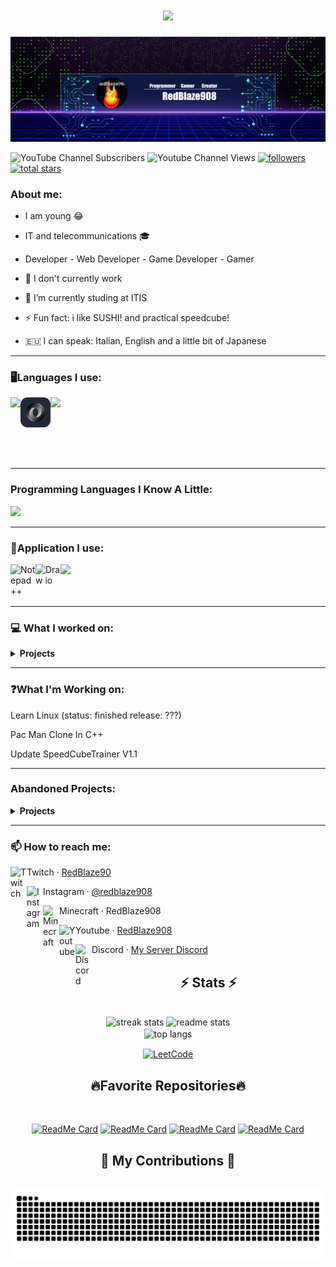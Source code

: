 <h1 align="center">
<img src="https://readme-typing-svg.herokuapp.com/?font=Righteous&size=35&center=true&vCenter=true&width=500&height=70&duration=4000&lines=Hi+There!+👋;+I'm+RedBlaze908+!;I'm+a+Youtuber!;" />
</h1>

![logo](https://github.com/RedBlaze908/RedBlaze908/blob/main/banner.png)

![YouTube Channel Subscribers](https://img.shields.io/youtube/channel/subscribers/UCj1knSi3y6wTC-V-clmI2Aw?style=for-the-badge)
![Youtube Channel Views](https://img.shields.io/youtube/channel/views/UCj1knSi3y6wTC-V-clmI2Aw?style=for-the-badge)
<a href="https://github.com/RedBlaze908?tab=followers">
         <img alt="followers" title="Follow me on Github" src="https://custom-icon-badges.demolab.com/github/followers/RedBlaze908?color=red&labelColor=gray&style=for-the-badge&logo=person-add&label=Followers&logoColor=white"/></a>
         <a href="https://github.com/RedBlaze908?tab=repositories&sort=stargazers">
         <img alt="total stars" title="Total stars on GitHub" src="https://custom-icon-badges.demolab.com/github/stars/RedBlaze908?color=red&style=for-the-badge&labelColor=gray&logo=star"/>
<!--![Download My Language](https://img.shields.io/github/downloads/RedBlaze908/Blaze/latest/total?label=Download%20My%20Programming%20Language%20%7C%20Blaze)--></a>
<!--<p align="left"> <img src="https://komarev.com/ghpvc/?username=redblaze908&label=Profile%20views&color=0e75b6&style=flat" alt="redblaze908" /> </p>-->



### About me:

- I am young 😂
- IT and telecommunications 🎓
- Developer - Web Developer - Game Developer - Gamer

- 🔭 I don't currently work
- 🌱 I’m currently studing at ITIS
- ⚡ Fun fact: i like SUSHI! and practical speedcube!
- 🇪🇺 I can speak: Italian, English and a little bit of Japanese

---

### 🖥Languages I use:

<div style="display:flex">
         <img src="https://skillicons.dev/icons?i=c,cpp,git,html,css,javascript,bootstrap,nodejs,mysql,express" />
         <img src="json.svg" width="48" />
         <img src="https://skillicons.dev/icons?i=python" />
         <!--<img align="left" alt="Blaze" width="40px" src="https://github.com/RedBlaze908/RedBlaze908/blob/main/blaze%201.png" href="https://github.com/RedBlaze908/Blaze"/>-->
</div>

<br />
<br />
<br />

---
### Programming Languages I Know A Little:
<img src="https://skillicons.dev/icons?i=vue,cmake,php,java,cs" />
<br />

---
### 📱Application I use:
<img src="https://skillicons.dev/icons?i=visualstudio,vscode,postman,idea,obsidian,godot,blender,unreal,unity" />
<img align="left" alt="Notepad++" width="40px" src="https://upload.wikimedia.org/wikipedia/commons/6/69/Notepad%2B%2B_Logo.svg" />
<img align="left" alt="Draw io" width="40px" src="https://res.cloudinary.com/canonical/image/fetch/f_auto,q_auto,fl_sanitize,w_60,h_60/https://dashboard.snapcraft.io/site_media/appmedia/2019/08/android-chrome-512x512.png" />
<br />
<br />
<br />

---

### 💻 What I worked on:

<details>
<summary> <b>Projects</b> </summary>
<br>
<ul>
 <li> <a href="https://redblaze908.github.io/RedBlaze908-Site/" target="_blank">My New Site</a></li>
 <li> <a href="https://redblaze908.github.io/SpeedCubeTrainer/" target="_blank">SpeedCubeTrainer</a></li>
 <li> Blaze Programming Language beta 1.0</li>
 <li> VR Game (Simulation of how to assemble a pc)</li>
 <li> Learn Linux (Game site for learn linux)</li>
 <li> Tetris Clone (C++ | SFML)</li>
</ul>
</details>

---

### ❓What I'm Working on:
<p>Learn Linux (status: finished release: ???)</p>
<p>Pac Man Clone In C++ </p>
<p>Update SpeedCubeTrainer V1.1</p>

---

### Abandoned Projects:
<details>
<summary> <b>Projects</b> </summary>
<br>
<ul>
 <li> Blaze Programming Language v1.0 (I wass working on a compiled version)</li>
 <li> Blaze Programming Language Site</li>
 <li> Mystic Shadows (video game)</li>
 <li> Chess+ (video game made only with c++)</li>
 <li> Suvival Game 2.5D (c++)</li>
 <li> Survival Game Open World (c++ SFML | Maybe Multiplayer)</li>
 <li> To Do List (App)</li>
 <li> Japanese Trainer</li>
</ul>
</details>

---

### 📫 How to reach me:
<p>
  <a href="https://twitch.tv/RedBlaze90"><img align="left" alt="Twitch" width="26px" src="https://upload.wikimedia.org/wikipedia/commons/d/d3/Twitch_Glitch_Logo_Purple.svg"/></a>Twitch &middot; <a href="https://www.twitch.tv/redblaze90">RedBlaze90</a>
</p>
<p>
  <a href="https://instagram.com/Redblaze908"><img align="left" alt="Instagram" width="26px" src="https://upload.wikimedia.org/wikipedia/commons/a/a5/Instagram_icon.png"/></a>Instagram &middot; <a href="https://instagram.com/RedBlaze908">@redblaze908</a>
</p>
<p>
  <img align="left" alt="Minecraft" width="26px" src="https://upload.wikimedia.org/wikipedia/commons/1/10/Userbox_creeper.svg"/>Minecraft &middot; RedBlaze908
    </p>
<p>
  <a href="https://www.youtube.com/@RedBlaze9080)"><img align="left" alt="Youtube" width="26px" src="https://upload.wikimedia.org/wikipedia/commons/7/72/YouTube_social_white_square_%282017%29.svg"/></a>Youtube &middot; <a href="https://www.youtube.com/@RedBlaze9080">RedBlaze908</a>
</p>
<p>
  <a href="https://discord.gg/kJyN47dVgU"><img align="left" alt="Discord" width="26px" src="https://play-lh.googleusercontent.com/xQ-meXSBylIU8VKA7yUQXDwRu99JX8ic7mAsM4sBidjRgtMyhBDmYD4CpATqrdc1SA=s48-rw"/></a>Discord &middot; <a href="https://discord.gg/kJyN47dVgU">My Server Discord</a>
</p>


<h2 align="center">⚡ Stats ⚡</h2>
<br>
<div align=center>
  <img width=390 src="https://github-readme-stats.vercel.app/api?username=RedBlaze908&count_private=true&theme=react&border_radius=10" alt="streak stats"/>
  <img width=390 src="https://github-readme-stats.vercel.app/api/top-langs?username=RedBlaze908&count_private=true&show_icons=true&layout=compact&theme=react&rank_icon=github&border_radius=10" alt="readme stats" />
  <br/>
         
  <img width=325 align="center" src="https://github-readme-streak-stats.herokuapp.com/?user=redblaze908&hide=HTML&langs_count=8&layout=compact&theme=react&border_radius=10&size_weight=0.5&count_weight=0.5&exclude_repo=github-readme-stats" alt="top langs" />
         
  <a href="https://leetcode.com/u/RedBlaze908/"><img width="325" align="center" src="https://leetcard.jacoblin.cool/RedBlaze908?ext=activity" alt="LeetCode"></a>
  
</div>

<h2 align="center">🔥Favorite Repositories🔥</h2>
<br>
<div align=center>
         
[![ReadMe Card](https://github-readme-stats.vercel.app/api/pin/?username=redblaze908&repo=Physics-Simulation&theme=radical "Physics-Simulation")](https://github.com/RedBlaze908/Physics-Simulation)
[![ReadMe Card](https://github-readme-stats.vercel.app/api/pin/?username=redblaze908&repo=SpeedCubeTrainer&theme=radical "SpeedCubeTrainer")](https://github.com/RedBlaze908/SpeedCubeTrainer)
[![ReadMe Card](https://github-readme-stats.vercel.app/api/pin/?username=redblaze908&repo=Tetris-Clone&theme=radical "Tetris-Clone")](https://github.com/RedBlaze908/Tetris-Clone)
[![ReadMe Card](https://github-readme-stats.vercel.app/api/pin/?username=redblaze908&repo=Pac-Man-Clone&theme=radical "Pac-Man-Clone")](https://github.com/RedBlaze908/Pac-Man-Clone)

</div>
    
           
<div align="center">
  <h2>🐍 My Contributions 🐍</h2>
  <br>
  <img alt="snake eating my contributions" src="https://raw.githubusercontent.com/RedBlaze908/RedBlaze908/output/github-contribution-grid-snake.svg" />
  
  <br/><br/><br/>
</div> 
